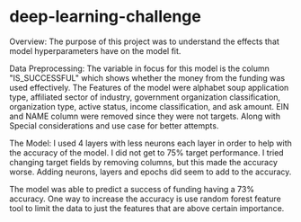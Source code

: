 # deep-learning-challenge

Overview:
The purpose of this project was to understand the effects that model hyperparameters have on the model fit.

Data Preprocessing:
The variable in focus for this model is the column "IS_SUCCESSFUL" which shows whether the money from the funding was used effectively.
The Features of the model were alphabet soup application type, affiliated sector of industry, government organization classification, organization type, active status, income classification, and ask amount.
EIN and NAME column were removed since they were not targets.  Along with Special considerations and use case for better attempts.

The Model:
I used 4 layers with less neurons each layer in order to help with the accuracy of the model.
I did not get to 75% target performance.
I tried changing target fields by removing columns, but this made the accuracy worse.  Adding neurons, layers and epochs did seem to add to the accuracy.

The model was able to predict a success of funding having a 73% accuracy.  One way to increase the accuracy is use random forest feature tool to limit the data to just the features that are above certain importance.